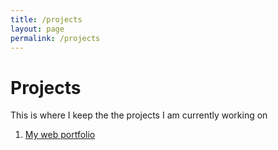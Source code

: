 ```yaml
---
title: /projects
layout: page
permalink: /projects
---
```


# Projects 


This is where I keep the the projects I am currently working on

1. [My web portfolio](https://github.com/Zmschellinger/zmschellinger.github.io)
